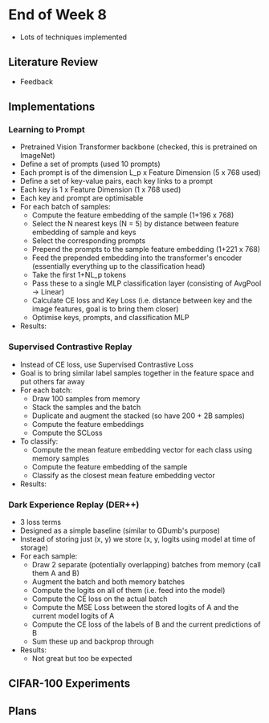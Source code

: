 # End of Week 8
- Lots of techniques implemented

## Literature Review
- Feedback

## Implementations
### Learning to Prompt
- Pretrained Vision Transformer backbone (checked, this is pretrained on ImageNet)
- Define a set of prompts (used 10 prompts)
- Each prompt is of the dimension L_p x Feature Dimension (5 x 768 used)
- Define a set of key-value pairs, each key links to a prompt
- Each key is 1 x Feature Dimension (1 x 768 used)
- Each key and prompt are optimisable
- For each batch of samples:
    - Compute the feature embedding of the sample (1+196 x 768)
    - Select the N nearest keys (N = 5) by distance between feature embedding of sample and keys
    - Select the corresponding prompts
    - Prepend the prompts to the sample feature embedding (1+221 x 768)
    - Feed the prepended embedding into the transformer's encoder (essentially everything up to the classification head)
    - Take the first 1+NL_p tokens
    - Pass these to a single MLP classification layer (consisting of AvgPool -> Linear)
    - Calculate CE loss and Key Loss (i.e. distance between key and the image features, goal is to bring them closer)
    - Optimise keys, prompts, and classification MLP
- Results:

### Supervised Contrastive Replay
- Instead of CE loss, use Supervised Contrastive Loss
- Goal is to bring similar label samples together in the feature space and put others far away
- For each batch:
    - Draw 100 samples from memory
    - Stack the samples and the batch
    - Duplicate and augment the stacked (so have 200 + 2B samples)
    - Compute the feature embeddings
    - Compute the SCLoss
- To classify:
    - Compute the mean feature embedding vector for each class using memory samples
    - Compute the feature embedding of the sample
    - Classify as the closest mean feature embedding vector
- Results: 

### Dark Experience Replay (DER++)
- 3 loss terms
- Designed as a simple baseline (similar to GDumb's purpose)
- Instead of storing just (x, y) we store (x, y, logits using model at time of storage)
- For each sample:
    - Draw 2 separate (potentially overlapping) batches from memory (call them A and B)
    - Augment the batch and both memory batches
    - Compute the logits on all of them (i.e. feed into the model)
    - Compute the CE loss on the actual batch
    - Compute the MSE Loss between the stored logits of A and the current model logits of A
    - Compute the CE loss of the labels of B and the current predictions of B
    - Sum these up and backprop through
- Results:
    - Not great but too be expected

## CIFAR-100 Experiments

## Plans